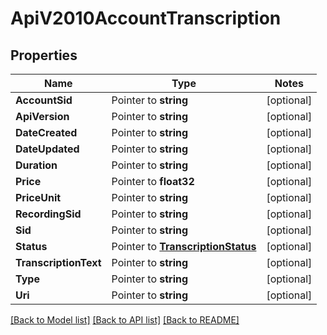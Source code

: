 # ApiV2010AccountTranscription

## Properties
Name | Type | Notes
------------ | ------------- | -------------
**AccountSid** | Pointer to **string** | [optional] 
**ApiVersion** | Pointer to **string** | [optional] 
**DateCreated** | Pointer to **string** | [optional] 
**DateUpdated** | Pointer to **string** | [optional] 
**Duration** | Pointer to **string** | [optional] 
**Price** | Pointer to **float32** | [optional] 
**PriceUnit** | Pointer to **string** | [optional] 
**RecordingSid** | Pointer to **string** | [optional] 
**Sid** | Pointer to **string** | [optional] 
**Status** | Pointer to [**TranscriptionStatus**](transcription_status.md) | [optional] 
**TranscriptionText** | Pointer to **string** | [optional] 
**Type** | Pointer to **string** | [optional] 
**Uri** | Pointer to **string** | [optional] 

[[Back to Model list]](../README.md#documentation-for-models) [[Back to API list]](../README.md#documentation-for-api-endpoints) [[Back to README]](../README.md)


